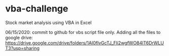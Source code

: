 # vba-challenge
Stock market analysis using VBA in Excel

06/15/2020: commit to github for vbs script file only. Adding all the files to google drive: https://drive.google.com/drive/folders/1AI0flvGcTJ_Fli2wgfWO84lT6DrWLUT3?usp=sharing
